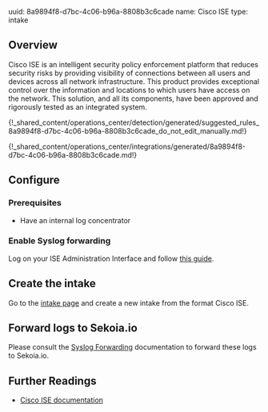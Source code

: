 uuid: 8a9894f8-d7bc-4c06-b96a-8808b3c6cade
name: Cisco ISE
type: intake

## Overview

Cisco ISE is an intelligent security policy enforcement platform that reduces security risks by providing visibility of connections between all users and devices across all network infrastructure. This product provides exceptional control over the information and locations to which users have access on the network. This solution, and all its components, have been approved and rigorously tested as an integrated system.

{!\_shared_content/operations_center/detection/generated/suggested_rules_8a9894f8-d7bc-4c06-b96a-8808b3c6cade_do_not_edit_manually.md!}

{!\_shared_content/operations_center/integrations/generated/8a9894f8-d7bc-4c06-b96a-8808b3c6cade.md!}

## Configure

### Prerequisites

- Have an internal log concentrator

### Enable Syslog forwarding

Log on your ISE Administration Interface and follow [this guide](https://www.cisco.com/en/US/docs/security/ise/1.0/user_guide/ise10_logging.html#wp1053250).

## Create the intake

Go to the [intake page](https://app.sekoia.io/operations/intakes) and create a new intake from the format Cisco ISE.

## Forward logs to Sekoia.io

Please consult the [Syslog Forwarding](https://docs.sekoia.io/xdr/features/collect/ingestion_methods/sekoiaio_forwarder/) documentation to forward these logs to Sekoia.io.

## Further Readings

- [Cisco ISE documentation](https://www.cisco.com/c/en/us/support/security/identity-services-engine/series.html#~tab-documents)

